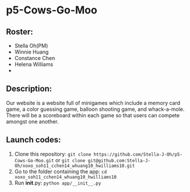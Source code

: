 # p5-Cows-Go-Moo

## Roster:
- Stella Oh(PM)
- Winnie Huang
- Constance Chen
- Helena Williams
- 
## Description:
Our website is a website full of minigames which include a memory card game, a color guessing game, balloon shooting game, and whack-a-mole. There will be a scoreboard within each game so that users can compete amongst one another.

## Launch codes:
1. Clone this repository: `git clone https://github.com/Stella-J-Oh/p5-Cows-Go-Moo.git` or `git clone git@github.com:Stella-J-Oh/xoxo_soh11_cchen14_whuang10_hwilliams10.git`
2. Go to the folder containing the app: `cd xoxo_soh11_cchen14_whuang10_hwilliams10`
3. Run __init__.py: `python app/__init__.py`
